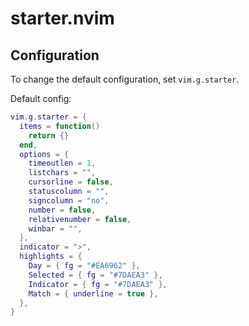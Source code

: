 # starter.nvim

## Configuration
To change the default configuration, set `vim.g.starter`.

Default config:
```lua
vim.g.starter = {
  items = function()
    return {}
  end,
  options = {
    timeoutlen = 1,
    listchars = "",
    cursorline = false,
    statuscolumn = "",
    signcolumn = "no",
    number = false,
    relativenumber = false,
    winbar = "",
  },
  indicator = ">",
  highlights = {
    Day = { fg = "#EA6962" },
    Selected = { fg = "#7DAEA3" },
    Indicator = { fg = "#7DAEA3" },
    Match = { underline = true },
  },
}
```
